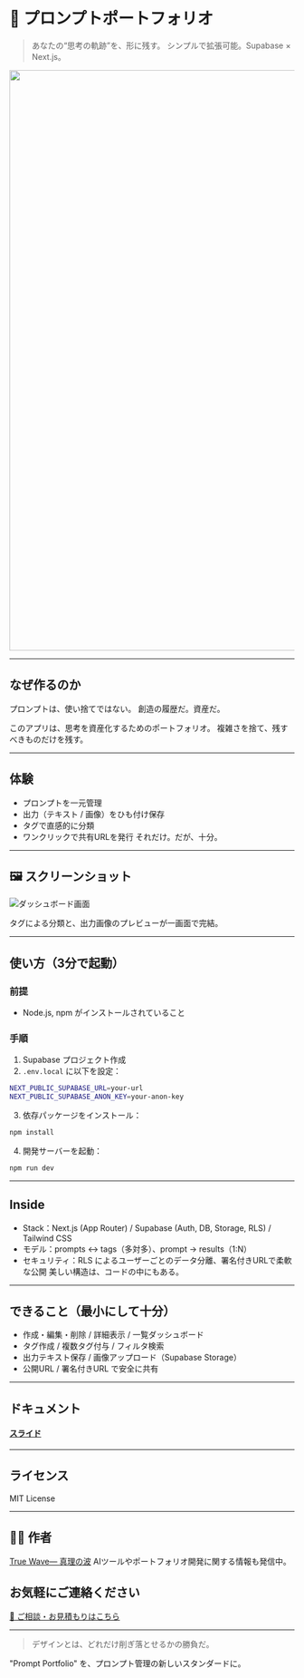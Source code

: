 # 🧠 プロンプトポートフォリオ

> あなたの“思考の軌跡”を、形に残す。
> シンプルで拡張可能。Supabase × Next.js。

<p align="center">
<img width="1536" height="1024" alt="プロンプト" src="https://github.com/user-attachments/assets/6049f93b-d61d-4a2c-bc41-3dcbe9473eeb" />
</p>


---

## なぜ作るのか

プロンプトは、使い捨てではない。
創造の履歴だ。資産だ。

このアプリは、思考を資産化するためのポートフォリオ。
複雑さを捨て、残すべきものだけを残す。

---

## 体験

- プロンプトを一元管理
- 出力（テキスト / 画像）をひも付け保存
- タグで直感的に分類
- ワンクリックで共有URLを発行
それだけ。だが、十分。

---

## 🖼 スクリーンショット
![ダッシュボード画面](https://github.com/user-attachments/assets/2b357ac1-cdfb-4b78-945b-6c51bd2acbe3)

タグによる分類と、出力画像のプレビューが一画面で完結。

---

## 使い方（3分で起動）

### 前提

* Node.js, npm がインストールされていること

### 手順

1. Supabase プロジェクト作成
2. `.env.local` に以下を設定：

```bash
NEXT_PUBLIC_SUPABASE_URL=your-url
NEXT_PUBLIC_SUPABASE_ANON_KEY=your-anon-key
```

3. 依存パッケージをインストール：

```bash
npm install
```

4. 開発サーバーを起動：

```bash
npm run dev
```

---

## Inside

- Stack：Next.js (App Router) / Supabase (Auth, DB, Storage, RLS) / Tailwind CSS
- モデル：prompts ↔ tags（多対多）、prompt → results（1:N）
- セキュリティ：RLS によるユーザーごとのデータ分離、署名付きURLで柔軟な公開
美しい構造は、コードの中にもある。

---

## できること（最小にして十分）
- 作成・編集・削除 / 詳細表示 / 一覧ダッシュボード
- タグ作成 / 複数タグ付与 / フィルタ検索
- 出力テキスト保存 / 画像アップロード（Supabase Storage）
- 公開URL / 署名付きURL で安全に共有

---

## ドキュメント
#### [スライド](https://github.com/truthwave/my-ai-portfolio-clean/blob/main/%E8%B3%87%E6%96%99/AI%20%E3%83%97%E3%83%AD%E3%83%B3%E3%83%97%E3%83%88%20%E3%82%B9%E3%83%A9%E3%82%A4%E3%83%89.pdf)

---

## ライセンス

MIT License

---

## 🧑‍💻 作者

[True Wave― 真理の波](https://github.com/truthwave)
AIツールやポートフォリオ開発に関する情報も発信中。

## お気軽にご連絡ください
[📩 ご相談・お見積もりはこちら](mailto:realmadrid71214591@gmail.com)

---

> デザインとは、どれだけ削ぎ落とせるかの勝負だ。

"Prompt Portfolio" を、プロンプト管理の新しいスタンダードに。
